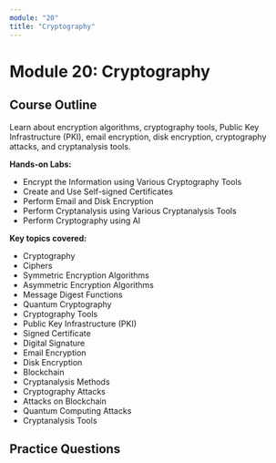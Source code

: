 ```yaml
---
module: "20"
title: "Cryptography"
---
```


# Module 20: Cryptography

## Course Outline

Learn about encryption algorithms, cryptography tools, Public Key Infrastructure (PKI), email encryption, disk encryption, cryptography attacks, and cryptanalysis tools.

**Hands-on Labs:**

- Encrypt the Information using Various Cryptography Tools
- Create and Use Self-signed Certificates
- Perform Email and Disk Encryption
- Perform Cryptanalysis using Various Cryptanalysis Tools
- Perform Cryptography using AI

**Key topics covered:**

- Cryptography
- Ciphers
- Symmetric Encryption Algorithms
- Asymmetric Encryption Algorithms
- Message Digest Functions
- Quantum Cryptography
- Cryptography Tools
- Public Key Infrastructure (PKI)
- Signed Certificate
- Digital Signature
- Email Encryption
- Disk Encryption
- Blockchain
- Cryptanalysis Methods
- Cryptography Attacks
- Attacks on Blockchain
- Quantum Computing Attacks
- Cryptanalysis Tools

## Practice Questions
